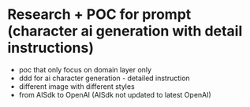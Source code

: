 # Research + POC for prompt (character ai generation with detail instructions)

- poc that only focus on domain layer only
- ddd for ai character generation - detailed instruction
- different image with different styles
- from AISdk to OpenAI (AISdk not updated to latest OpenAI)
